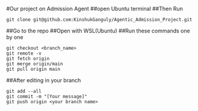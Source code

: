 #Our project on Admission Agent
##open Ubuntu terminal
##Then Run
```
git clone git@github.com:KinshukGanguly/Agentic_Admission_Project.git
```
##Go to the repo
##Open with WSL(Ubuntu)
##Run these commands one by one
```
git checkout <branch_name>
git remote -v
git fetch origin
git merge origin/main
git pull origin main
```

##After editing in your branch
```
git add --all
git commit -m "[Your message]"
git push origin <your branch name>
```

